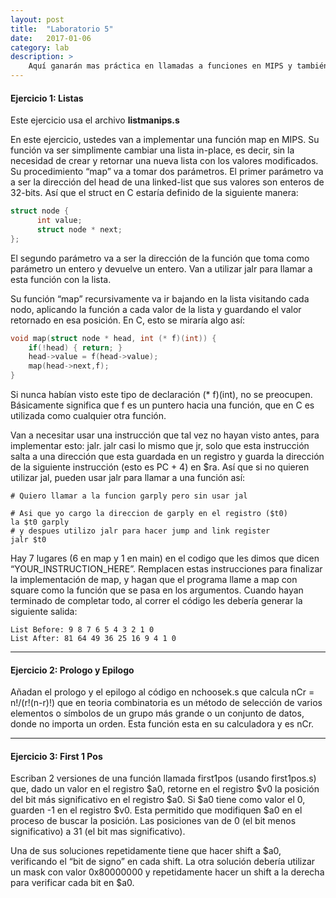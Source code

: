 ```yaml
---
layout: post
title:  "Laboratorio 5"
date:   2017-01-06
category: lab
description: >
    Aquí ganarán mas práctica en llamadas a funciones en MIPS y también aprenderán a manipular punteros.
---
```


#### Ejercicio 1: Listas

Este ejercicio usa el archivo **listmanips.s**

En este ejercicio, ustedes van a implementar una función map en MIPS. Su función va ser simplimente cambiar una lista in-place, es decir, sin la necesidad de crear y retornar una nueva lista con los valores modificados. Su procedimiento “map” va a tomar dos parámetros. El primer parámetro va a ser la dirección del head de una linked-list que sus valores son enteros de 32-bits. Así que el struct en C estaría definido de la siguiente manera:

```c
struct node {
      int value;
      struct node * next;
};
```

El segundo parámetro va a ser la dirección de la función que toma como parámetro un entero y devuelve un entero. Van a utilizar jalr para llamar a esta función con la lista.

Su función “map” recursivamente va ir bajando en la lista visitando cada nodo, aplicando la función a cada valor de la lista y guardando el valor retornado en esa posición. En C, esto se miraría algo así:



```c
void map(struct node * head, int (* f)(int)) {
    if(!head) { return; }
    head->value = f(head->value);
    map(head->next,f);
}
```

Si nunca habían visto este tipo de declaración (* f)(int), no se preocupen. Básicamente significa que f es un puntero hacia una función, que en C es utilizada como cualquier otra función.

Van a necesitar usar una instrucción que tal vez no hayan visto antes, para implementar esto: jalr. jalr casi lo mismo que jr, solo que esta instrucción salta a una dirección que esta guardada en un registro y guarda la dirección de la siguiente instrucción (esto es PC + 4) en $ra. Así que si no quieren utilizar jal, pueden usar jalr para llamar a una función así:

```shell
# Quiero llamar a la funcion garply pero sin usar jal

# Asi que yo cargo la direccion de garply en el registro ($t0)
la $t0 garply
# y despues utilizo jalr para hacer jump and link register
jalr $t0      
```

Hay 7 lugares (6 en map y 1 en main) en el codigo que les dimos que dicen “YOUR_INSTRUCTION_HERE”. Remplacen estas instrucciones para finalizar la implementación de map, y hagan que el programa llame a map con square como la función que se pasa en los argumentos. Cuando hayan terminado de completar todo, al correr el código les debería generar la siguiente salida:

```shell
List Before: 9 8 7 6 5 4 3 2 1 0
List After: 81 64 49 36 25 16 9 4 1 0
```

***

#### Ejercicio 2: Prologo y Epilogo

Añadan el prologo y el epilogo al código en nchoosek.s que calcula nCr = n!/(r!(n-r)!) que en teoria combinatoria es un método de selección de varios elementos o símbolos de un grupo más grande o un conjunto de datos, donde no importa un orden. Esta función esta en su calculadora y es nCr.

***

#### Ejercicio 3: First 1 Pos


Escriban 2 versiones de una función llamada first1pos (usando first1pos.s) que, dado un valor en el registro $a0, retorne en el registro $v0 la posición del bit más significativo en el registro $a0. Si $a0 tiene como valor el 0, guarden -1 en el registro $v0. Esta permitido que modifiquen $a0 en el proceso de buscar la posición. Las posiciones van de 0 (el bit menos significativo) a 31 (el bit mas significativo).

Una de sus soluciones repetidamente tiene que hacer shift a $a0, verificando el “bit de signo” en cada shift. La otra solución debería utilizar un mask con valor 0x80000000 y repetidamente hacer un shift a la derecha para verificar cada bit en $a0.
